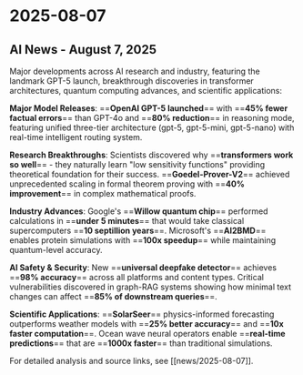 # 2025-08-07

## AI News - August 7, 2025

Major developments across AI research and industry, featuring the landmark GPT-5 launch, breakthrough discoveries in transformer architectures, quantum computing advances, and scientific applications:

**Major Model Releases**: ==**OpenAI GPT-5 launched**== with ==**45% fewer factual errors**== than GPT-4o and ==**80% reduction**== in reasoning mode, featuring unified three-tier architecture (gpt-5, gpt-5-mini, gpt-5-nano) with real-time intelligent routing system.

**Research Breakthroughs**: Scientists discovered why ==**transformers work so well**== - they naturally learn "low sensitivity functions" providing theoretical foundation for their success. ==**Goedel-Prover-V2**== achieved unprecedented scaling in formal theorem proving with ==**40% improvement**== in complex mathematical proofs.

**Industry Advances**: Google's ==**Willow quantum chip**== performed calculations in ==**under 5 minutes**== that would take classical supercomputers ==**10 septillion years**==. Microsoft's ==**AI2BMD**== enables protein simulations with ==**100x speedup**== while maintaining quantum-level accuracy.

**AI Safety & Security**: New ==**universal deepfake detector**== achieves ==**98% accuracy**== across all platforms and content types. Critical vulnerabilities discovered in graph-RAG systems showing how minimal text changes can affect ==**85% of downstream queries**==.

**Scientific Applications**: ==**SolarSeer**== physics-informed forecasting outperforms weather models with ==**25% better accuracy**== and ==**10x faster computation**==. Ocean wave neural operators enable ==**real-time predictions**== that are ==**1000x faster**== than traditional simulations.

For detailed analysis and source links, see [[news/2025-08-07]].